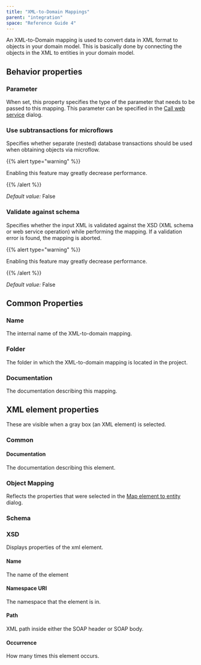 ```yaml
---
title: "XML-to-Domain Mappings"
parent: "integration"
space: "Reference Guide 4"
---
```

An XML-to-Domain mapping is used to convert data in XML format to objects in your domain model. This is basically done by connecting the objects in the XML to entities in your domain model.

## Behavior properties

### Parameter

When set, this property specifies the type of the parameter that needs to be passed to this mapping. This parameter can be specified in the [Call web service](call-web-service) dialog.

### Use subtransactions for microflows

Specifies whether separate (nested) database transactions should be used when obtaining objects via microflow.

{{% alert type="warning" %}}

Enabling this feature may greatly decrease performance.

{{% /alert %}}

_Default value:_ False

### Validate against schema

Specifies whether the input XML is validated against the XSD (XML schema or web service operation) while performing the mapping. If a validation error is found, the mapping is aborted.

{{% alert type="warning" %}}

Enabling this feature may greatly decrease performance.

{{% /alert %}}

_Default value:_ False

## Common Properties

### Name

The internal name of the XML-to-domain mapping.

### Folder

The folder in which the XML-to-domain mapping is located in the project.

### Documentation

The documentation describing this mapping.

## XML element properties

These are visible when a gray box (an XML element) is selected.

### Common

#### Documentation

The documentation describing this element.

### Object Mapping

Reflects the properties that were selected in the [Map element to entity](map-element-to-entity) dialog.

### Schema

### XSD

Displays properties of the xml element.

#### Name

The name of the element

#### Namespace URI

The namespace that the element is in.

#### Path

XML path inside either the SOAP header or SOAP body.

#### Occurrence

How many times this element occurs.
